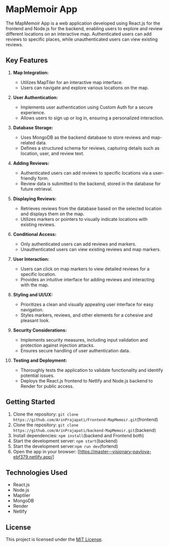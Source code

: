 # MapMemoir App

The MapMemoir App is a web application developed using React.js for the frontend and Node.js for the backend, enabling users to explore and review different locations on an interactive map. Authenticated users can add reviews to specific places, while unauthenticated users can view existing reviews.

## Key Features

1. **Map Integration:**
   - Utilizes MapTiler for an interactive map interface.
   - Users can navigate and explore various locations on the map.

2. **User Authentication:**
   - Implements user authentication using Custom Auth for a secure experience.
   - Allows users to sign up or log in, ensuring a personalized interaction.

3. **Database Storage:**
   - Uses MongoDB as the backend database to store reviews and map-related data.
   - Defines a structured schema for reviews, capturing details such as location, user, and review text.

4. **Adding Reviews:**
   - Authenticated users can add reviews to specific locations via a user-friendly form.
   - Review data is submitted to the backend, stored in the database for future retrieval.

5. **Displaying Reviews:**
   - Retrieves reviews from the database based on the selected location and displays them on the map.
   - Utilizes markers or pointers to visually indicate locations with existing reviews.

6. **Conditional Access:**
   - Only authenticated users can add reviews and markers.
   - Unauthenticated users can view existing reviews and map markers.

7. **User Interaction:**
   - Users can click on map markers to view detailed reviews for a specific location.
   - Provides an intuitive interface for adding reviews and interacting with the map.

8. **Styling and UI/UX:**
   - Prioritizes a clean and visually appealing user interface for easy navigation.
   - Styles markers, reviews, and other elements for a cohesive and pleasant look.

9. **Security Considerations:**
   - Implements security measures, including input validation and protection against injection attacks.
   - Ensures secure handling of user authentication data.

10. **Testing and Deployment:**
    - Thoroughly tests the application to validate functionality and identify potential issues.
    - Deploys the React.js frontend to Netlify and Node.js backend to Render for public access.

## Getting Started

1. Clone the repository: `git clone https://github.com/ArinPrajapati/Frontend-MapMemoir.git`(frontend)
2. Clone the repository: `git clone https://github.com/ArinPrajapati/backend-MapMemoir.git`(backend)
3. Install dependencies: `npm install`(backend and Frontend both)
4. Start the development server: `npm start`(backend)
5. Start the development server:`npm run dev`(fortend)
6. Open the app in your browser: [https://master--visionary-pavlova-ebf379.netlify.app/]

## Technologies Used

- React.js
- Node.js
- Maptiler
- MongoDB
- Render
- Netlify

## License

This project is licensed under the [MIT License](LICENSE).
